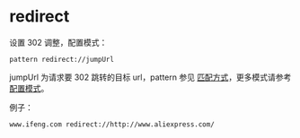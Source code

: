 # redirect

设置 302 调整，配置模式：

	pattern redirect://jumpUrl

jumpUrl 为请求要 302 跳转的目标 url，pattern 参见 [匹配方式](../pattern.html)，更多模式请参考 [配置模式](../mode.html)。


例子：

	www.ifeng.com redirect://http://www.aliexpress.com/
